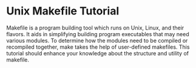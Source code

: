# Unix Makefile Tutorial

Makefile is a program building tool which runs on Unix, Linux, and their flavors. It aids in simplifying building program executables that may need various modules. To determine how the modules need to be compiled or recompiled together, make takes the help of user-defined makefiles. This tutorial should enhance your knowledge about the structure and utility of makefile.

